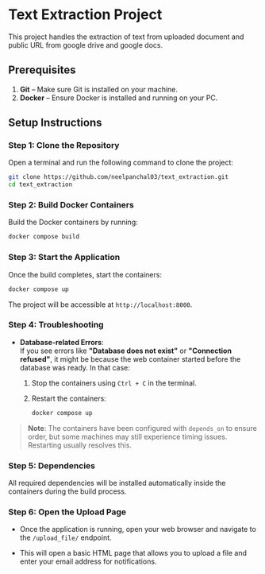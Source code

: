
# Text Extraction Project

This project handles the extraction of text from uploaded document and public URL from google drive and google docs.

## Prerequisites

1. **Git** – Make sure Git is installed on your machine.
2. **Docker** – Ensure Docker is installed and running on your PC.

## Setup Instructions

### Step 1: Clone the Repository  
Open a terminal and run the following command to clone the project:

```bash
git clone https://github.com/neelpanchal03/text_extraction.git
cd text_extraction
```

### Step 2: Build Docker Containers  
Build the Docker containers by running:

```bash
docker compose build
```

### Step 3: Start the Application  
Once the build completes, start the containers:

```bash
docker compose up
```

The project will be accessible at `http://localhost:8000`.

### Step 4: Troubleshooting  


- **Database-related Errors**:  
  If you see errors like **"Database does not exist"** or **"Connection refused"**, it might be because the web container started before the database was ready. In that case:

  1. Stop the containers using `Ctrl + C` in the terminal.
  2. Restart the containers:

     ```bash
     docker compose up
     ```

> **Note**: The containers have been configured with `depends_on` to ensure order, but some machines may still experience timing issues. Restarting usually resolves this.

### Step 5: Dependencies  
All required dependencies will be installed automatically inside the containers during the build process.

### Step 6: Open the Upload Page  
- Once the application is running, open your web browser and navigate to the `/upload_file/` endpoint.


- This will open a basic HTML page that allows you to upload a file and enter your email address for notifications.

